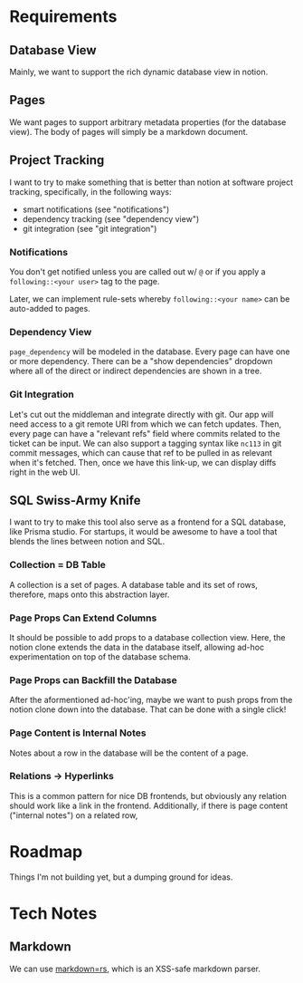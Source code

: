 # Requirements

## Database View

Mainly, we want to support the rich dynamic database view in notion.

## Pages

We want pages to support arbitrary metadata properties (for the database view).
The body of pages will simply be a markdown document.

## Project Tracking

I want to try to make something that is better than notion at software project
tracking, specifically, in the following ways:

- smart notifications (see "notifications")
- dependency tracking (see "dependency view")
- git integration (see "git integration")

### Notifications

You don't get notified unless you are called out w/ `@` or if you apply a
`following::<your user>` tag to the page.

Later, we can implement rule-sets whereby `following::<your name>` can be
auto-added to pages.

### Dependency View

`page_dependency` will be modeled in the database. Every page can have one or
more dependency. There can be a "show dependencies" dropdown where all of the
direct or indirect dependencies are shown in a tree.

### Git Integration

Let's cut out the middleman and integrate directly with git. Our app will need
access to a git remote URI from which we can fetch updates. Then, every page can
have a "relevant refs" field where commits related to the ticket can be input.
We can also support a tagging syntax like `nc113` in git commit messages, which
can cause that ref to be pulled in as relevant when it's fetched. Then, once we
have this link-up, we can display diffs right in the web UI.

## SQL Swiss-Army Knife

I want to try to make this tool also serve as a frontend for a SQL database,
like Prisma studio. For startups, it would be awesome to have a tool that blends
the lines between notion and SQL.

### Collection = DB Table

A collection is a set of pages. A database table and its set of rows,
therefore, maps onto this abstraction layer.

### Page Props Can Extend Columns

It should be possible to add props to a database collection view. Here, the
notion clone extends the data in the database itself, allowing ad-hoc
experimentation on top of the database schema.

### Page Props can Backfill the Database

After the aformentioned ad-hoc'ing, maybe we want to push props from the notion
clone down into the database. That can be done with a single click!

### Page Content is Internal Notes

Notes about a row in the database will be the content of a page.

### Relations -> Hyperlinks

This is a common pattern for nice DB frontends, but obviously any relation
should work like a link in the frontend. Additionally, if there is page content
("internal notes") on a related row, 

# Roadmap

Things I'm not building yet, but a dumping ground for ideas.

# Tech Notes

## Markdown

We can use [markdown=rs](https://github.com/wooorm/markdown-rs#security), which
is an XSS-safe markdown parser.
